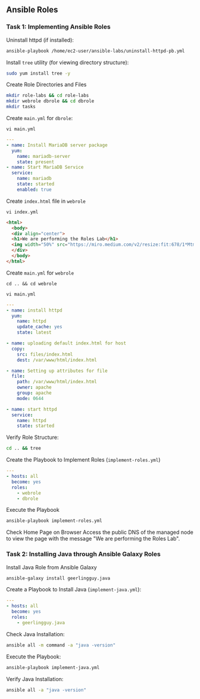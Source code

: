 ## Ansible Roles

### Task 1: Implementing Ansible Roles

Uninstall httpd (if installed):
```sh
ansible-playbook /home/ec2-user/ansible-labs/uninstall-httpd-pb.yml
```

Install `tree` utility (for viewing directory structure):
```sh
sudo yum install tree -y
```
Create Role Directories and Files

```sh
mkdir role-labs && cd role-labs
mkdir webrole dbrole && cd dbrole
mkdir tasks
```

Create `main.yml` for `dbrole`:
```
vi main.yml
```
```yaml
---
- name: Install MariaDB server package
  yum:
    name: mariadb-server
    state: present
- name: Start MariaDB Service
  service:
    name: mariadb
    state: started
    enabled: true
```

Create `index.html` file in `webrole`
```
vi index.yml
```
```html
<html>
  <body>
  <div align="center">
  <h1>We are performing the Roles Lab</h1>
  <img width="50%" src="https://miro.medium.com/v2/resize:fit:678/1*MtmOHEt8ZX7s5KxV6bFSUg.png">
  </div>
  </body>
</html>
```

Create `main.yml` for `webrole`
```
cd .. && cd webrole
```
```
vi main.yml
```
```yaml
---
- name: install httpd
  yum:
    name: httpd
    update_cache: yes
    state: latest

- name: uploading default index.html for host
  copy:
    src: files/index.html
    dest: /var/www/html/index.html

- name: Setting up attributes for file
  file:
    path: /var/www/html/index.html
    owner: apache
    group: apache
    mode: 0644

- name: start httpd
  service:
    name: httpd
    state: started
```
Verify Role Structure:
```sh
cd .. && tree
```

Create the Playbook to Implement Roles (`implement-roles.yml`)
```yaml
---
- hosts: all
  become: yes
  roles:
    - webrole
    - dbrole
```

Execute the Playbook
```sh
ansible-playbook implement-roles.yml
```

Check Home Page on Browser
Access the public DNS of the managed node to view the page with the message "We are performing the Roles Lab".

### Task 2: Installing Java through Ansible Galaxy Roles

Install Java Role from Ansible Galaxy
```sh
ansible-galaxy install geerlingguy.java
```

Create a Playbook to Install Java (`implement-java.yml`):
```yaml
---
- hosts: all
  become: yes
  roles:
    - geerlingguy.java
```

Check Java Installation:
```sh
ansible all -m command -a "java -version"
```

Execute the Playbook:
```sh
ansible-playbook implement-java.yml
```

Verify Java Installation:
```sh
ansible all -a "java -version"
```

